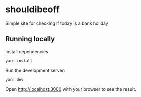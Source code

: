 # shouldibeoff

Simple site for checking if today is a bank holiday

## Running locally

Install dependencies

```bash
yarn install
```

Run the development server:

```bash
yarn dev
```

Open [http://localhost:3000](http://localhost:3000) with your browser to see the result.
